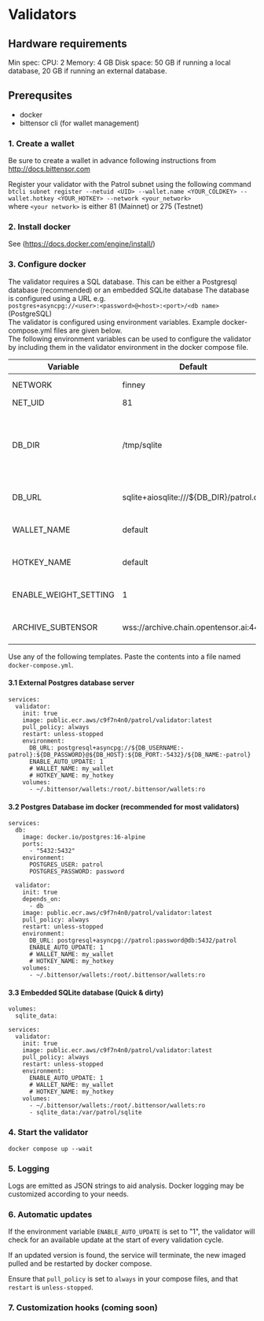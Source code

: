# Validators

## Hardware requirements
Min spec:
CPU: 2
Memory: 4 GB
Disk space: 50 GB if running a local database, 20 GB if running an external database.

## Prerequsites

- docker
- bittensor cli (for wallet management)

### 1. Create a wallet
Be sure to create a wallet in advance following instructions from http://docs.bittensor.com

Register your validator with the Patrol subnet using the following command  
`btcli subnet register --netuid <UID> --wallet.name <YOUR_COLDKEY> --wallet.hotkey <YOUR_HOTKEY> --network <your_network>`  
where `<your network>` is either 81 (Mainnet) or 275 (Testnet)

### 2. Install docker
See (https://docs.docker.com/engine/install/)

### 3. Configure docker
The validator requires a SQL database. This can be either a Postgresql database (recommended) or an embedded SQLite database
The database is configured using a URL e.g.  
`postgres+asyncpg://<user>:<password>@<host>:<port>/<db name>` (PostgreSQL)  
The validator is configured using environment variables. Example docker-compose.yml files are given below.  
The following environment variables can be used to configure the validator by including them in the validator environment in the docker compose file.

| Variable               | Default                                 | Description                                                      |
|------------------------|-----------------------------------------|------------------------------------------------------------------|
| NETWORK                | finney                                  | a subtensor network                                              |
| NET_UID                | 81                                      | the net UID                                                      | 
| DB_DIR                 | /tmp/sqlite                             | The database directory - only used for SQLite if DB_URL is unset |
| DB_URL                 | sqlite+aiosqlite:///${DB_DIR}/patrol.db | The database URL                                                 |
| WALLET_NAME            | default                                 | your wallet coldkey name                                         |
| HOTKEY_NAME            | default                                 | your wallet hotkey name                                          |                            
| ENABLE_WEIGHT_SETTING  | 1                                       | Enables weight settting                                          |
| ARCHIVE_SUBTENSOR      | wss://archive.chain.opentensor.ai:443   | An archive subtensor node                                        |

Use any of the following templates. Paste the contents into a file named `docker-compose.yml`.

#### 3.1 External Postgres database server
```
services:
  validator:
    init: true
    image: public.ecr.aws/c9f7n4n0/patrol/validator:latest
    pull_policy: always
    restart: unless-stopped
    environment:
      DB_URL: postgresql+asyncpg://${DB_USERNAME:-patrol}:${DB_PASSWORD}@${DB_HOST}:${DB_PORT:-5432}/${DB_NAME:-patrol}
      ENABLE_AUTO_UPDATE: 1
      # WALLET_NAME: my_wallet
      # HOTKEY_NAME: my_hotkey
    volumes:
      - ~/.bittensor/wallets:/root/.bittensor/wallets:ro
```
#### 3.2 Postgres Database im docker (recommended for most validators)
```
services:
  db:
    image: docker.io/postgres:16-alpine
    ports:
      - "5432:5432"
    environment:
      POSTGRES_USER: patrol
      POSTGRES_PASSWORD: password

  validator:
    init: true
    depends_on:
      - db
    image: public.ecr.aws/c9f7n4n0/patrol/validator:latest
    pull_policy: always
    restart: unless-stopped
    environment:
      DB_URL: postgresql+asyncpg://patrol:password@db:5432/patrol
      ENABLE_AUTO_UPDATE: 1
      # WALLET_NAME: my_wallet
      # HOTKEY_NAME: my_hotkey
    volumes:
      - ~/.bittensor/wallets:/root/.bittensor/wallets:ro
```
#### 3.3 Embedded SQLite database (Quick & dirty)
```
volumes:
  sqlite_data:

services:
  validator:
    init: true
    image: public.ecr.aws/c9f7n4n0/patrol/validator:latest
    pull_policy: always
    restart: unless-stopped
    environment:
      ENABLE_AUTO_UPDATE: 1
      # WALLET_NAME: my_wallet
      # HOTKEY_NAME: my_hotkey
    volumes:
      - ~/.bittensor/wallets:/root/.bittensor/wallets:ro
      - sqlite_data:/var/patrol/sqlite
```

### 4. Start the validator
`docker compose up --wait`

### 5. Logging
Logs are emitted as JSON strings to aid analysis.
Docker logging may be customized according to your needs.

### 6. Automatic updates
If the environment variable `ENABLE_AUTO_UPDATE` is set to "1", the validator will check for an available update at the start of every validation cycle.

If an updated version is found, the service will terminate, the new imaged pulled and be restarted by docker compose.

Ensure that `pull_policy` is set to `always` in your compose files, and that `restart` is `unless-stopped`.

### 7. Customization hooks (coming soon)
